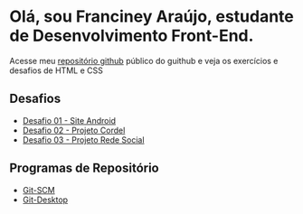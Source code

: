 <h1>Olá, sou Franciney Araújo, estudante de Desenvolvimento Front-End.</h1>
<p>Acesse meu <a href="https://github.com/neyaraujo" target="_blank">repositório github</a> público do guithub e veja os exercícios e desafios de HTML e CSS</p>
<h2>Desafios</h2>
<ul>
<li><a href="https://neyaraujo.github.io/projeto-android/" target="_blank">Desafio 01 - Site Android</a></li>
<li><a href="https://neyaraujo.github.io/projeto-cordel/" target="_blank">Desafio 02 - Projeto Cordel</a></li>
<li><a href="https://neyaraujo.github.io/projeto-social/" target="_blank">Desafio 03 - Projeto Rede Social</a></li>

</ul>
<h2>Programas de Repositório</h2>
<ul>
<li><a href="http://git-scm.com/">Git-SCM</a></li>
<li><a href="http://desktop.github.com/">Git-Desktop</a></li>
</ul>
